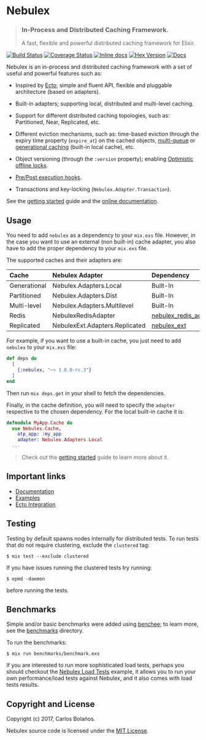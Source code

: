 # Nebulex
> ### In-Process and Distributed Caching Framework.
> A fast, flexible and powerful distributed caching framework for Elixir.

[![Build Status](https://travis-ci.org/cabol/nebulex.svg?branch=master)](https://travis-ci.org/cabol/nebulex)
[![Coverage Status](https://coveralls.io/repos/github/cabol/nebulex/badge.svg?branch=master)](https://coveralls.io/github/cabol/nebulex?branch=master)
[![Inline docs](http://inch-ci.org/github/cabol/nebulex.svg)](http://inch-ci.org/github/cabol/nebulex)
[![Hex Version](https://img.shields.io/hexpm/v/nebulex.svg)](https://hex.pm/packages/nebulex)
[![Docs](https://img.shields.io/badge/docs-hexpm-blue.svg)](https://hexdocs.pm/nebulex)

Nebulex is an in-process and distributed caching framework with a set of
useful and powerful features such as:

  * Inspired by [Ecto][ecto]; simple and fluent API, flexible and
    pluggable architecture (based on adapters).

  * Built-in adapters; supporting local, distributed and multi-level caching.

  * Support for different distributed caching topologies, such as:
    Partitioned, Near, Replicated, etc.

  * Different eviction mechanisms, such as: time-based eviction through
    the expiry time property (`expire_at`) on the cached objects,
    [multi-queue][multi_queue] or [generational caching][generational_caching]
    (built-in local cache), etc.

  * Object versioning (through the `:version` property); enabling
    [Optimistic offline locks][offline_locks].

  * [Pre/Post execution hooks](http://hexdocs.pm/nebulex/hooks.html).

  * Transactions and key-locking (`Nebulex.Adapter.Transaction`).

[ecto]: https://github.com/elixir-ecto/ecto
[multi_queue]: https://en.wikipedia.org/wiki/Cache_replacement_policies#Multi_queue_(MQ)
[generational_caching]: http://fairwaytech.com/2012/09/write-through-and-generational-caching
[offline_locks]: https://martinfowler.com/eaaCatalog/optimisticOfflineLock.html

See the [getting started](http://hexdocs.pm/nebulex/getting-started.html) guide
and the [online documentation](http://hexdocs.pm/nebulex/Nebulex.html).

## Usage

You need to add `nebulex` as a dependency to your `mix.exs` file. However,
in the case you want to use an external (non built-in) cache adapter, you
also have to add the proper dependency to your `mix.exs` file.

The supported caches and their adapters are:

Cache        | Nebulex Adapter                | Dependency
:----------- | :----------------------------- | :-------------------------
Generational | Nebulex.Adapters.Local         | Built-In
Partitioned  | Nebulex.Adapters.Dist          | Built-In
Multi-level  | Nebulex.Adapters.Multilevel    | Built-In
Redis        | NebulexRedisAdapter            | [nebulex_redis_adapter][nebulex_redis_adapter]
Replicated   | NebulexExt.Adapters.Replicated | [nebulex_ext][nebulex_ext]

[nebulex_redis_adapter]: https://github.com/cabol/nebulex_redis_adapter
[nebulex_ext]: https://github.com/amilkr/nebulex_ext

For example, if you want to use a built-in cache, you just need to add
`nebulex` to your `mix.exs` file:

```elixir
def deps do
  [
    {:nebulex, "~> 1.0.0-rc.3"}
  ]
end
```

Then run `mix deps.get` in your shell to fetch the dependencies.

Finally, in the cache definition, you will need to specify the `adapter`
respective to the chosen dependency. For the local built-in cache it is:

```elixir
defmodule MyApp.Cache do
  use Nebulex.Cache,
    otp_app: :my_app
    adapter: Nebulex.Adapters.Local
  ...
```

> Check out the [getting started](http://hexdocs.pm/nebulex/getting-started.html)
  guide to learn more about it.

## Important links

 * [Documentation](http://hexdocs.pm/nebulex/Nebulex.html)
 * [Examples](https://github.com/cabol/nebulex_examples)
 * [Ecto Integration](https://github.com/cabol/nebulex_ecto)

## Testing

Testing by default spawns nodes internally for distributed tests.
To run tests that do not require clustering, exclude  the `clustered` tag:

```
$ mix test --exclude clustered
```

If you have issues running the clustered tests try running:

```
$ epmd -daemon
```

before running the tests.

## Benchmarks

Simple and/or basic benchmarks were added using [benchee](https://github.com/PragTob/benchee);
to learn more, see the [benchmarks](./benchmarks) directory.

To run the benchmarks:

```
$ mix run benchmarks/benchmark.exs
```

If you are interested to run more sophisticated load tests, perhaps you should
checkout the [Nebulex Load Tests](https://github.com/cabol/nebulex_examples/tree/master/nebulex_bench)
example, it allows you to run your own performance/load tests against Nebulex,
and it also comes with load tests results.

## Copyright and License

Copyright (c) 2017, Carlos Bolaños.

Nebulex source code is licensed under the [MIT License](LICENSE).
